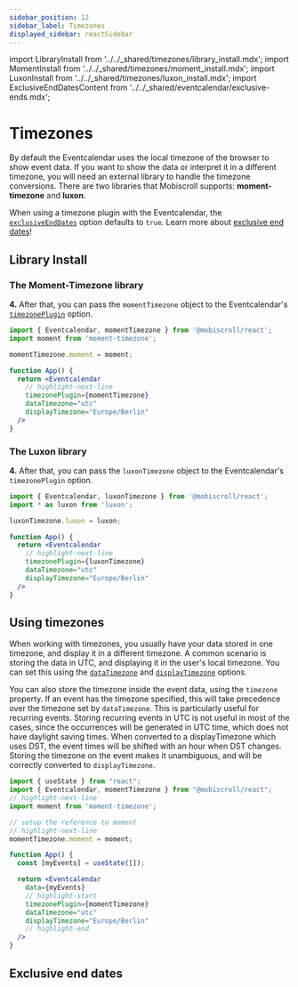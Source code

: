 ```yaml
---
sidebar_position: 12
sidebar_label: Timezones
displayed_sidebar: reactSidebar
---
```


import LibraryInstall from '../../_shared/timezones/library_install.mdx';
import MomentInstall from '../../_shared/timezones/moment_install.mdx';
import LuxonInstall from '../../_shared/timezones/luxon_install.mdx';
import ExclusiveEndDatesContent from '../../_shared/eventcalendar/exclusive-ends.mdx';

# Timezones

By default the Eventcalendar uses the local timezone of the browser to show event data. If you want to show the data or interpret it in a different timezone, you will need an external library to handle the timezone conversions. There are two libraries that Mobiscroll supports: **moment-timezone** and **luxon**.

When using a timezone plugin with the Eventcalendar, the [`exclusiveEndDates`](api#opt-exclusiveEndDates) option defaults to `true`. Learn more about [exclusive end dates](#exclusive-end-dates)!

## Library Install

<LibraryInstall />

### The Moment-Timezone library

<MomentInstall framework="react" />

**4.** After that, you can pass the `momentTimezone` object to the Eventcalendar's [`timezonePlugin`](./api#opt-timezonePlugin) option.

```jsx
import { Eventcalendar, momentTimezone } from '@mobiscroll/react';
import moment from 'moment-timezone';

momentTimezone.moment = moment;

function App() {
  return <Eventcalendar
    // highlight-next-line
    timezonePlugin={momentTimezone}
    dataTimezone="utc"
    displayTimezone="Europe/Berlin"
  />
}
```

### The Luxon library

<LuxonInstall framework="react" />

**4.** After that, you can pass the `luxonTimezone` object to the Eventcalendar's `timezonePlugin` option.

```jsx
import { Eventcalendar, luxonTimezone } from '@mobiscroll/react';
import * as luxon from 'luxon';

luxonTimezone.luxon = luxon;

function App() {
  return <Eventcalendar
    // highlight-next-line
    timezonePlugin={luxonTimezone}
    dataTimezone="utc"
    displayTimezone="Europe/Berlin"
  />
}
```


## Using timezones

When working with timezones, you usually have your data stored in one timezone, and display it in a different timezone. A common scenario is storing the data in UTC, and displaying it in the user's local timezone. You can set this using the [`dataTimezone`](api#opt-dataTimezone) and [`displayTimezone`](api#opt-displayTimezone) options.

You can also store the timezone inside the event data, using the `timezone` property. If an event has the timezone specified, this will take precedence over the timezone set by `dataTimezone`. This is particularly useful for recurring events. Storing recurring events in UTC is not useful in most of the cases, since the occurrences will be generated in UTC time, which does not have daylight saving times. When converted to a displayTimezone which uses DST, the event times will be shifted with an hour when DST changes. Storing the timezone on the event makes it unambiguous, and will be correctly converted to `displayTimezone`.

```jsx title="Example"
import { useState } from "react";
import { Eventcalendar, momentTimezone } from "@mobiscroll/react";
// highlight-next-line
import moment from 'moment-timezone';

// setup the reference to moment
// highlight-next-line
momentTimezone.moment = moment;

function App() {
  const [myEvents] = useState([]);

  return <Eventcalendar
    data={myEvents}
    // highlight-start
    timezonePlugin={momentTimezone}
    dataTimezone="utc"
    displayTimezone="Europe/Berlin"
    // highlight-end
  />
}
```

## Exclusive end dates

<ExclusiveEndDatesContent />